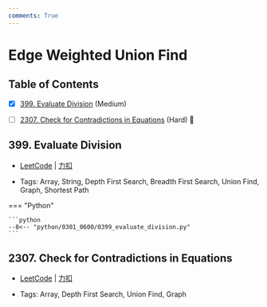 ```yaml
---
comments: True
---
```


# Edge Weighted Union Find

## Table of Contents

- [x] [399. Evaluate Division](#399-evaluate-division) (Medium)
- [ ] [2307. Check for Contradictions in Equations](#2307-check-for-contradictions-in-equations) (Hard) 👑


## 399. Evaluate Division

-    [LeetCode](https://leetcode.com/problems/evaluate-division/) | [力扣](https://leetcode.cn/problems/evaluate-division/)

-   Tags: Array, String, Depth First Search, Breadth First Search, Union Find, Graph, Shortest Path

=== "Python"

    ```python
    --8<-- "python/0301_0600/0399_evaluate_division.py"
    ```



## 2307. Check for Contradictions in Equations

-    [LeetCode](https://leetcode.com/problems/check-for-contradictions-in-equations/) | [力扣](https://leetcode.cn/problems/check-for-contradictions-in-equations/)

-   Tags: Array, Depth First Search, Union Find, Graph
